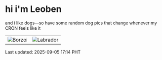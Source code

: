# hi i'm Leoben

and i like dogs—so have some random dog pics that change whenever my CRON feels like it

|  |  |
|--------|----------|
| ![Borzoi](https://random-dog-vercel.vercel.app/api/random-borzoi?v=1757063687) | ![Labrador](https://random-dog-vercel.vercel.app/api/random-labrador?v=1757063687) |

Last updated: 2025-09-05 17:14 PHT
